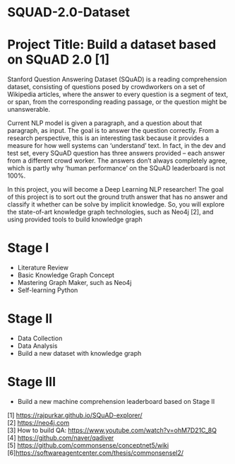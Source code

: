 # SQUAD-2.0-Dataset

# Project Title: Build a dataset based on SQuAD 2.0 [1]

Stanford Question Answering Dataset (SQuAD) is a reading comprehension dataset, consisting of questions posed by crowdworkers on a set of Wikipedia articles, where the answer to every question is a segment of text, or span, from the corresponding reading passage, or the question might be unanswerable.

Current NLP model is given a paragraph, and a question about that paragraph, as input. The goal is to answer the question correctly. From a research perspective, this is an interesting task because it provides a measure for how well systems can ‘understand’ text. In fact, in the dev and test set, every SQuAD question has three answers provided – each answer from a different crowd worker. The answers don’t always completely agree, which is partly why ‘human performance’ on the SQuAD leaderboard is not 100%. 

In this project, you will become a Deep Learning NLP researcher!  The goal of this project is to sort out the ground truth answer that has no answer and classify it whether can be solve by implicit knowledge. So, you will explore the state-of-art knowledge graph technologies, such as Neo4j [2], and using provided tools to build knowledge graph

# Stage I

  - Literature Review
  - Basic Knowledge Graph Concept
  - Mastering Graph Maker, such as Neo4j
  - Self-learning Python
  
# Stage II

  - Data Collection
  - Data Analysis
  - Build a new dataset with knowledge graph
  
# Stage III

  - Build a new machine comprehension leaderboard based on Stage II

[1] https://rajpurkar.github.io/SQuAD-explorer/ \
[2] https://neo4j.com \
[3] How to build QA: https://www.youtube.com/watch?v=ohM7D21C_8Q \
[4] https://github.com/naver/qadiver \
[5] https://github.com/commonsense/conceptnet5/wiki \
[6]https://softwareagentcenter.com/thesis/commonsensel2/
